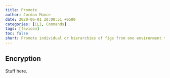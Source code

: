```yaml
---
title: Promote
author: Jordan Mance
date: 2020-06-01 20:00:51 +0500
categories: [CLI, Commands]
tags: [favicon]
toc: false
short: Promote individual or hierarchies of figs from one environment to another.
---
```


## Encryption

Stuff here.     